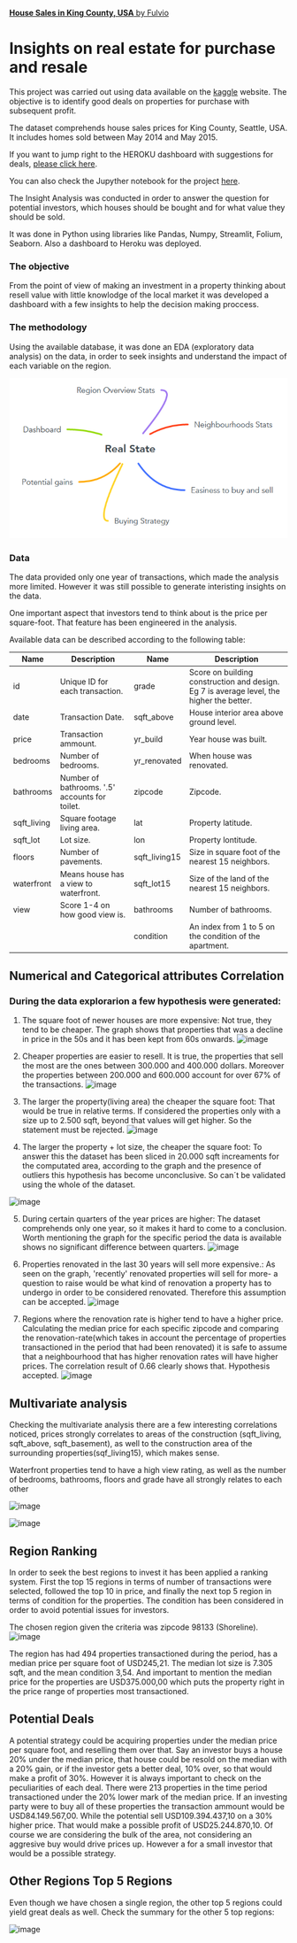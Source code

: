 <div id="wrapper">

<div id="main">

<div class="inner">

[**House Sales in King County, USA** by Fulvio](index.html)

<div id="banner" class="section">

<div class="content">

# Insights on real estate for purchase and resale

This project was carried out using data available on the
[kaggle](https://www.kaggle.com/datasets/harlfoxem/housesalesprediction)
website. The objective is to identify good deals on properties for
purchase with subsequent profit.

The dataset comprehends house sales prices for King County, Seattle,
USA. It includes homes sold between May 2014 and May 2015.

If you want to jump right to the HEROKU dashboard with suggestions for
deals, [please click here](https://house-analysis-dashboard.herokuapp.com/).

You can also check the Jupyther notebook for the project [here](https://github.com/fusaa/house-dashboard/blob/main/0%20-%20king%20county.ipynb).
</div>

</div>

<div class="section">

The Insight Analysis was conducted in order to answer the question for
potential investors, which houses should be bought and for what value
they should be sold.

It was done in Python using libraries like Pandas, Numpy, Streamlit,
Folium, Seaborn. Also a dashboard to Heroku was deployed.

<div class="col-4 col-12-medium">


### The objective

From the point of view of making an investment in a property thinking
about resell value with little knowlodge of the local market it was
developed a dashboard with a few insights to help the decision making
proccess.

### The methodology

Using the available database, it was done an EDA (exploratory data analysis) on the
data, in order to seek insights and understand the impact of each variable on the region.

![image](./MindMap.png)
  
### Data

  The data provided only one year of transactions, which made the
analysis more limited. However it was still possible to generate
interisting insights on the data.
  
One important aspect that investors tend to think about is the price per square-foot. That feature has been engineered in the analysis.

Available data can be described according to the following table:


| Name         | Description                                    | Name           | Description                                                                              |
| ------------ | ---------------------------------------------- | -------------- | ---------------------------------------------------------------------------------------- |
| id           | Unique ID for each transaction.                | grade          | Score on building construction and design. Eg 7 is average level, the higher the better. |
| date         | Transaction Date.                              | sqft\_above    | House interior area above ground level.                                                  |
| price        | Transaction ammount.                           | yr\_build      | Year house was built.                                                                    |
| bedrooms     | Number of bedrooms.                            | yr\_renovated  | When house was renovated.                                                                |
| bathrooms    | Number of bathrooms. '.5' accounts for toilet. | zipcode        | Zipcode.                                                                                 |
| sqft\_living | Square footage living area.                    | lat            | Property latitude.                                                                       |
| sqft\_lot    | Lot size.                                      | lon            | Property lontitude.                                                                      |
| floors       | Number of pavements.                           | sqft\_living15 | Size in square foot of the nearest 15 neighbors.                                         |
| waterfront   | Means house has a view to waterfront.          | sqft\_lot15    | Size of the land of the nearest 15 neighbors.                                            |
| view         | Score 1-4 on how good view is.                 | bathrooms      | Number of bathrooms.                                                                     |
|              |                                                | condition      | An index from 1 to 5 on the condition of the apartment.                                  |





## Numerical and Categorical attributes Correlation
  
  
### During the data explorarion a few hypothesis were generated:
  1) The square foot of newer houses are more expensive:
  Not true, they tend to be cheaper. The graph shows that properties that was a decline in price in the 50s and it has been kept from 60s onwards.
  ![image](https://user-images.githubusercontent.com/66756007/175946753-a4f0545f-7a9a-46cb-89a4-d7a9f2969971.png)

  2) Cheaper properties are easier to resell.
  It is true, the properties that sell the most are the ones between 300.000 and 400.000 dollars. Moreover the properties between 200.000 and 600.000 account for over 67% of the transactions.
  ![image](https://user-images.githubusercontent.com/66756007/175947287-c685603f-9370-4bd4-9e49-bdeab8e9dce2.png)

  3) The larger the property(living area) the cheaper the square foot:
  That would be true in relative terms. If considered the properties only with a size up to 2.500 sqft, beyond that values will get higher. So the statement must be rejected.
  ![image](https://user-images.githubusercontent.com/66756007/175947619-57826309-f859-4910-9986-bfe74919dee0.png)

  4) The larger the property + lot size, the cheaper the square foot:
  To answer this the dataset has been sliced in 20.000 sqft increaments for the computated area, according to the graph and the presence of outliers this hypothesis has become unconclusive. So can´t be validated using the whole of the dataset.
  
  ![image](https://user-images.githubusercontent.com/66756007/175947936-531fb2ae-6a6b-4201-9bde-be860731c314.png)

  5) During certain quarters of the year prices are higher:
  The dataset comprehends only one year, so it makes it hard to come to a conclusion. Worth mentioning the graph for the specific period the data is available shows no significant difference between quarters.
  ![image](https://user-images.githubusercontent.com/66756007/175948131-e6225c6f-41f6-4935-a19c-cf176f448871.png)
  
  6) Properties renovated in the last 30 years will sell more expensive.:
  As seen on the graph, 'recently' renovated properties will sell for more- a question to raise would be what kind of renovation a property has to undergo in order to be considered renovated.  Therefore this assumption can be accepted.
  ![image](https://user-images.githubusercontent.com/66756007/175949030-bc3270ae-93ad-430b-997a-32affa301314.png)



  
  7) Regions where the renovation rate is higher tend to have a higher price.
  Calculating the median price for each specific zipcode and comparing the renovation-rate(which takes in account the percentage of properties transactioned in the period that had been renovated) it is safe to assume that a neighbourhood that has higher renovation rates will have higher prices. The correlation result of 0.66 clearly shows that. Hypothesis accepted.
  ![image](https://user-images.githubusercontent.com/66756007/175949159-71990459-333e-47b9-94d7-5bcc6d2b59c6.png)
  
  
  
 ##  Multivariate analysis
  Checking the multivariate analysis there are a few interesting correlations noticed, prices strongly correlates to areas of the construction (sqft_living, sqft_above, sqft_basement), as well to the construction area of the surrounding properties(sqf_living15), which makes sense.

Waterfront properties tend to have a high view rating, as well as the number of bedrooms, bathrooms, floors and grade have all strongly relates to each other

![image](https://user-images.githubusercontent.com/66756007/175943062-a7c91ae3-151b-45f9-8623-d756828d9d09.png)


![image](https://user-images.githubusercontent.com/66756007/175942914-7fcdaeea-f7ad-4bc9-a0eb-c508d2f18659.png)


## Region Ranking
In order to seek the best regions to invest it has been applied a ranking system. First the top 15 regions in terms of number of transactions were selected, followed the top 10 in price, and finally the next top 5 region in terms of condition for the properties. The condition has been considered in order to avoid potential issues for investors.

The chosen region given the criteria was zipcode 98133 (Shoreline).
![image](https://user-images.githubusercontent.com/66756007/176123662-a818c606-a31c-4c23-8fa5-7ea7a0c5ceda.png)

The region has had 494 properties transactioned during the period, has a median price per square foot of USD245,21. The median lot size is 7.305 sqft, and the mean condition 3,54. And important to mention the median price for the properties are USD375.000,00 which puts the property right in the price range of properties most transactioned.

## Potential Deals

A potential strategy could be acquiring properties under the median price per square foot, and reselling them over that. Say an investor buys a house 20% under the median price, that house could be resold on the median with a 20% gain, or if the investor gets a better deal, 10% over, so that would make a profit of 30%. However it is always important to check on the peculiarities of each deal. There were 213 properties in the time period transactioned under 
the 20% lower mark of the median price. If an investing party were to buy all of these properties the transaction ammount would be USD84.149.567,00. While the potential sell USD109.394.437,10 on a 30% higher price. That would make a possible profit of USD25.244.870,10. Of course we are considering the bulk of the area, not considering an aggresive buy would drive prices up. However a for a small investor that would be a possible strategy.

## Other Regions Top 5 Regions

Even though we have chosen a single region, the other top 5 regions could yield great deals as well. Check the summary for the other 5 top regions:

![image](https://user-images.githubusercontent.com/66756007/176127715-cfaccd73-929c-46c4-9c8c-7beb25c7d4ab.png)







